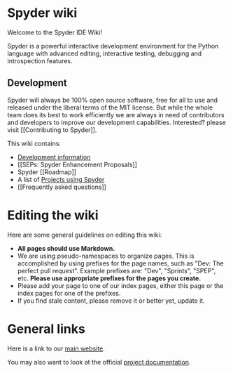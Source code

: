 # Spyder wiki

Welcome to the Spyder IDE Wiki!

Spyder is a powerful interactive development environment for the Python language with advanced editing, interactive testing, debugging and introspection features.

## Development

Spyder will always be 100% open source software, free for all to use and released under the liberal terms of the MIT license. But while the whole team does its best to work efficiently we are always in need of contributors and developers to improve our development capabilities. Interested? please visit [[Contributing to Spyder]].

This wiki contains:

* [Development information](wiki/Dev:-Index)
* [[SEPs: Spyder Enhancement Proposals]]
* Spyder [[Roadmap]]
* A list of [Projects using Spyder](Projects-using-Spyder)
* [[Frequently asked questions]]

# Editing the wiki

Here are some general guidelines on editing this wiki:

* **All pages should use Markdown.**
* We are using pseudo-namespaces to organize pages.  This is accomplished by using prefixes for the page names, such as "Dev: The perfect pull request". Example prefixes are: "Dev", "Sprints", "SPEP", etc. **Please use appropriate prefixes for the pages you create.**
* Please add your page to one of our index pages, either this page or the index pages for one of the prefixes.
* If you find stale content, please remove it or better yet, update it.

# General links

Here is a link to our [main website](http://spyder-ide.org).

You may also want to look at the official [project documentation](https://pythonhosted.org/spyder/).